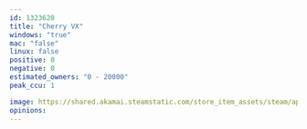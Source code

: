 ```yaml
---
id: 1323620
title: "Cherry VX"
windows: "true"
mac: "false"
linux: false
positive: 0
negative: 0
estimated_owners: "0 - 20000"
peak_ccu: 1

image: https://shared.akamai.steamstatic.com/store_item_assets/steam/apps/1323620/header.jpg?t=1688035521
opinions:
---
```

